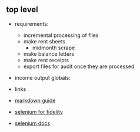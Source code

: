 ## top level

- requirements:

  - incremental processing of files
  - make rent sheets
    - midmonth scrape
  - make balance letters
  - make rent receipts
  - export files for audit once they are processed

- income output globals:

- links
- [markdown guide](https://www.markdownguide.org/basic-syntax/)
- [selenium for fidelity](https://wire.insiderfinance.io/exporting-portfolio-data-from-fidelity-for-analysis-d212ac83ad99)
- [selenium docs](https://selenium-python.readthedocs.io/installation.html)

